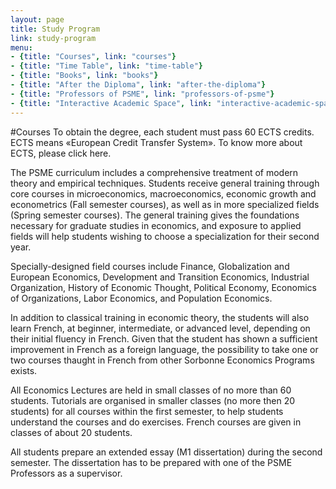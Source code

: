 ```yaml
---
layout: page
title: Study Program
link: study-program
menu:
- {title: "Courses", link: "courses"}
- {title: "Time Table", link: "time-table"}
- {title: "Books", link: "books"}
- {title: "After the Diploma", link: "after-the-diploma"}
- {title: "Professors of PSME", link: "professors-of-psme"}
- {title: "Interactive Academic Space", link: "interactive-academic-space"}
---
```


#Courses<a id="courses"></a>
To obtain the degree, each student must pass 60 ECTS credits. ECTS means «European Credit Transfer System». To know more about ECTS, please click here.
 
 
The PSME curriculum includes a comprehensive treatment of modern theory and empirical techniques. Students receive general training through core courses in microeconomics, macroeconomics, economic growth and econometrics (Fall semester courses), as well as in more specialized fields (Spring semester courses). The general training gives the foundations necessary for graduate studies in economics, and exposure to applied fields will help students wishing to choose a specialization for their second year.
 
 
Specially-designed field courses include Finance, Globalization and European Economics, Development and Transition Economics, Industrial Organization, History of Economic Thought, Political Economy, Economics of Organizations, Labor Economics, and Population Economics.
 
 
In addition to classical training in economic theory, the students will also learn French, at beginner, intermediate, or advanced level, depending on their initial fluency in French.
Given that the student has shown a sufficient improvement in French as a foreign language, the possibility to take one or two courses thaught in French from other Sorbonne Economics Programs exists.
 
 
All Economics Lectures are held in small classes of no more than 60 students. Tutorials are organised in smaller classes (no more then 20 students) for all courses within the first semester, to help students understand the courses and do exercises. French courses are given in classes of about 20 students.
 
 
All students prepare an extended essay (M1 dissertation) during the second semester. The dissertation has to be prepared with one of the PSME Professors as a supervisor.
